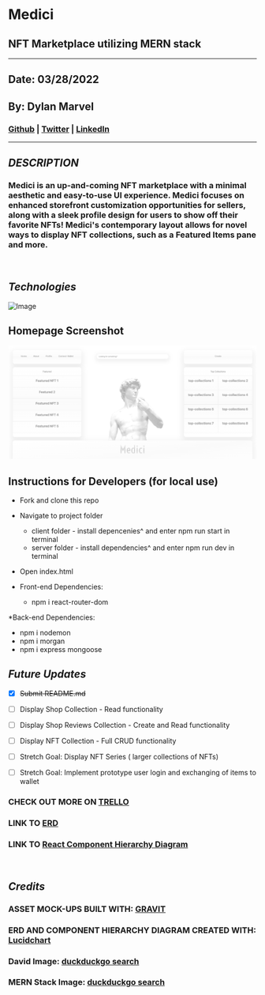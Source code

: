 # **Medici**
## **NFT Marketplace utilizing MERN stack**
***
## Date: 03/28/2022

## By: Dylan Marvel

 ### [Github](https://github.com/marveldylan) | [Twitter](https://twitter.com/dmarv77) | [LinkedIn](https://www.linkedin.com/in/dylan-marvel/)
 ***

 ## ***DESCRIPTION***
 ### Medici is an up-and-coming NFT marketplace with a minimal aesthetic and easy-to-use UI experience. Medici focuses on enhanced storefront customization opportunities for sellers, along with a sleek profile design for users to show off their favorite NFTs! Medici's contemporary layout allows for novel ways to display NFT collections, such as a Featured Items pane and more.
 &nbsp;

 ## ***Technologies***
 ![Image](https://external-content.duckduckgo.com/iu/?u=https%3A%2F%2Fwww.cmarix.com%2Fblog%2Fwp-content%2Fuploads%2F2019%2F09%2FMern.jpg&f=1&nofb=1)


## **Homepage Screenshot**
![Image](./assets/medici-mockup.png)

## **Instructions for Developers (for local use)**
* Fork and clone this repo
* Navigate to project folder
  * client folder - install depencenies^ and enter npm run start in terminal
  * server folder - install dependencies^ and enter npm run dev in terminal
* Open index.html

* Front-end Dependencies:
   * npm i react-router-dom

*Back-end Dependencies:
   * npm i nodemon
   * npm i morgan
   * npm i express mongoose

  


## ***Future Updates***
- [X] ~~Submit README.md~~
- [ ] Display Shop Collection - Read functionality
- [ ] Display Shop Reviews Collection - Create and Read functionality
- [ ] Display NFT Collection - Full CRUD functionality
- [ ] Stretch Goal: Display NFT Series ( larger collections of NFTs)
- [ ] Stretch Goal: Implement prototype user login and exchanging of items to wallet


### **CHECK OUT MORE ON [TRELLO](https://trello.com/b/PpEb444b/medici)**
### **LINK TO [ERD](https://lucid.app/lucidchart/30309a66-1649-4c71-a1be-2caac1f08b2f/edit?invitationId=inv_79021968-9d58-4d24-8712-904751aa0537)**
### **LINK TO [React Component Hierarchy Diagram](https://lucid.app/lucidchart/80b5538e-b7b6-4727-9f27-514ff0362b3b/edit?invitationId=inv_50dd5194-427a-4fd7-aaab-b7806ade15e0)**
&nbsp;

## ***Credits***
### **ASSET MOCK-UPS BUILT WITH: [GRAVIT](https://www.designer.io/en/)**
### **ERD AND COMPONENT HIERARCHY DIAGRAM CREATED WITH: [Lucidchart](https://www.lucidchart.com/pages/)**
### **David Image: [duckduckgo search](https://external-content.duckduckgo.com/iu/?u=https%3A%2F%2Fi1.pngguru.com%2Fpreview%2F841%2F447%2F599%2Fs-008-aesthetic-png-clipart.jpg&f=1&nofb=1)**
### **MERN Stack Image: [duckduckgo search](https://external-content.duckduckgo.com/iu/?u=https%3A%2F%2Fwww.cmarix.com%2Fblog%2Fwp-content%2Fuploads%2F2019%2F09%2FMern.jpg&f=1&nofb=1)**
